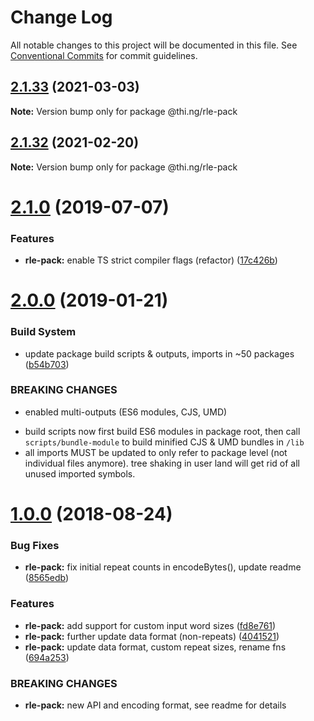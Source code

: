 # Change Log

All notable changes to this project will be documented in this file.
See [Conventional Commits](https://conventionalcommits.org) for commit guidelines.

## [2.1.33](https://github.com/thi-ng/umbrella/compare/@thi.ng/rle-pack@2.1.32...@thi.ng/rle-pack@2.1.33) (2021-03-03)

**Note:** Version bump only for package @thi.ng/rle-pack





## [2.1.32](https://github.com/thi-ng/umbrella/compare/@thi.ng/rle-pack@2.1.31...@thi.ng/rle-pack@2.1.32) (2021-02-20)

**Note:** Version bump only for package @thi.ng/rle-pack





# [2.1.0](https://github.com/thi-ng/umbrella/compare/@thi.ng/rle-pack@2.0.6...@thi.ng/rle-pack@2.1.0) (2019-07-07)

### Features

* **rle-pack:** enable TS strict compiler flags (refactor) ([17c426b](https://github.com/thi-ng/umbrella/commit/17c426b))

# [2.0.0](https://github.com/thi-ng/umbrella/compare/@thi.ng/rle-pack@1.0.8...@thi.ng/rle-pack@2.0.0) (2019-01-21)

### Build System

* update package build scripts & outputs, imports in ~50 packages ([b54b703](https://github.com/thi-ng/umbrella/commit/b54b703))

### BREAKING CHANGES

* enabled multi-outputs (ES6 modules, CJS, UMD)

- build scripts now first build ES6 modules in package root, then call
  `scripts/bundle-module` to build minified CJS & UMD bundles in `/lib`
- all imports MUST be updated to only refer to package level
  (not individual files anymore). tree shaking in user land will get rid of
  all unused imported symbols.

<a name="1.0.0"></a>
# [1.0.0](https://github.com/thi-ng/umbrella/compare/@thi.ng/rle-pack@0.2.24...@thi.ng/rle-pack@1.0.0) (2018-08-24)

### Bug Fixes

* **rle-pack:** fix initial repeat counts in encodeBytes(), update readme ([8565edb](https://github.com/thi-ng/umbrella/commit/8565edb))

### Features

* **rle-pack:** add support for custom input word sizes ([fd8e761](https://github.com/thi-ng/umbrella/commit/fd8e761))
* **rle-pack:** further update data format (non-repeats) ([4041521](https://github.com/thi-ng/umbrella/commit/4041521))
* **rle-pack:** update data format, custom repeat sizes, rename fns ([694a253](https://github.com/thi-ng/umbrella/commit/694a253))

### BREAKING CHANGES

* **rle-pack:** new API and encoding format, see readme
for details
